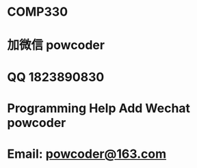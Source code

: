 # COMP330
# 加微信 powcoder

# QQ 1823890830

# Programming Help Add Wechat powcoder

# Email: powcoder@163.com


